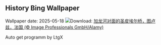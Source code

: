 ## History Bing Wallpaper
Wallpaper date: 2025-05-18
![](https://www.bing.com/th?id=OHR.ToulouseBridge_ZH-CN3930246927_UHD.jpg&w=1000)Download: [加龙河对面的圣皮埃尔桥，图卢兹，法国 (© Image Professionals GmbH/Alamy)](https://www.bing.com/th?id=OHR.ToulouseBridge_ZH-CN3930246927_UHD.jpg)

Auto get programm by LtgX

